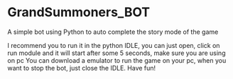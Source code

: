 # GrandSummoners_BOT
A simple bot using Python to auto complete the story mode of the game

I recommend you to run it in the python IDLE, you can just open, click on run module and it will start after some 5 seconds, make sure you are using on pc
You can download a emulator to run the game on your pc, when you want to stop the bot, just close the IDLE.
Have fun!
